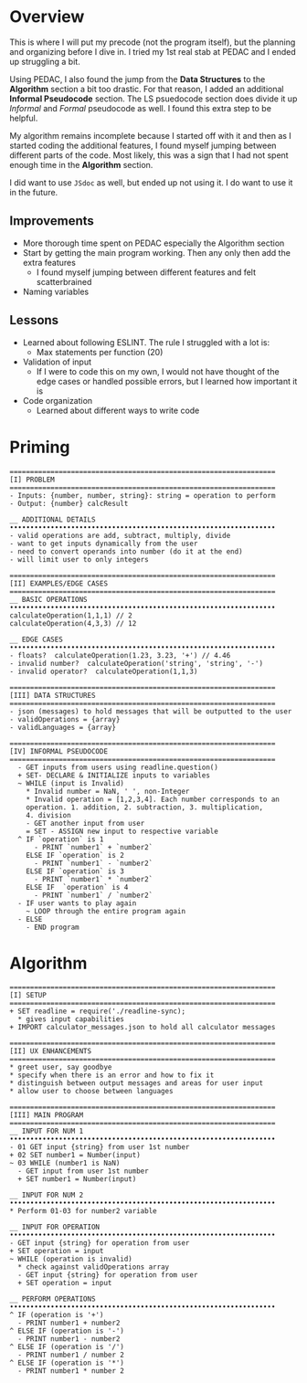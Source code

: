 # Overview
This is where I will put my precode (not the program itself), but the
planning and organizing before I dive in. I tried my 1st real stab at PEDAC
and I ended up struggling a bit. 

Using PEDAC, I also found the jump from the **Data Structures** to the
**Algorithm** section a bit too drastic. For that reason, I added an
additional **Informal Pseudocode** section. The LS psuedocode section does
divide it up *Informal* and *Formal* pseudocode as well. I found this extra
step to be helpful.

My algorithm remains incomplete because I started off with it and then as I
started coding the additional features, I found myself jumping between
different parts of the code. Most likely, this was a sign that I had not
spent enough time in the **Algorithm** section.

I did want to use `JSdoc` as well, but ended up not using it. I do want to
use it in the future. 

## Improvements
- More thorough time spent on PEDAC especially the Algorithm section
- Start by getting the main program working. Then any only then add the
  extra features
  - I found myself jumping between different features and felt
    scatterbrained
- Naming variables 
  
## Lessons
- Learned about following ESLINT. The rule I struggled with a lot is:
  - Max statements per function (20)
- Validation of input
  - If I were to code this on my own, I would not have thought of the edge
    cases or handled possible errors, but I learned how important it is
- Code organization
  - Learned about different ways to write code 

# Priming
```
=================================================================
[I] PROBLEM
=================================================================
- Inputs: {number, number, string}: string = operation to perform
- Output: {number} calcResult

__ ADDITIONAL DETAILS
•••••••••••••••••••••••••••••••••••••••••••••••••••••••••••••••••
- valid operations are add, subtract, multiply, divide
- want to get inputs dynamically from the user
- need to convert operands into number (do it at the end)
- will limit user to only integers

=================================================================
[II] EXAMPLES/EDGE CASES
=================================================================
__ BASIC OPERATIONS
•••••••••••••••••••••••••••••••••••••••••••••••••••••••••••••••••
calculateOperation(1,1,1) // 2
calculateOperation(4,3,3) // 12

__ EDGE CASES
•••••••••••••••••••••••••••••••••••••••••••••••••••••••••••••••••
- floats?  calculateOperation(1.23, 3.23, '+') // 4.46
- invalid number?  calculateOperation('string', 'string', '-')
- invalid operator?  calculateOperation(1,1,3)

=================================================================
[III] DATA STRUCTURES
=================================================================
- json (messages) to hold messages that will be outputted to the user
- validOperations = {array}
- validLanguages = {array}

=================================================================
[IV] INFORMAL PSEUDOCODE
=================================================================
  - GET inputs from users using readline.question()
  + SET- DECLARE & INITIALIZE inputs to variables 
  ~ WHILE (input is Invalid)
    * Invalid number = NaN, ' ', non-Integer 
    * Invalid operation = [1,2,3,4]. Each number corresponds to an
    operation. 1. addition, 2. subtraction, 3. multiplication,
    4. division
    - GET another input from user 
    = SET - ASSIGN new input to respective variable
  ^ IF `operation` is 1 
      - PRINT `number1` + `number2`
    ELSE IF `operation` is 2
      - PRINT `number1` - `number2`
    ELSE IF `operation` is 3
      - PRINT `number1` * `number2`
    ELSE IF  `operation` is 4
      - PRINT `number1` / `number2`
  - IF user wants to play again
    ~ LOOP through the entire program again
  - ELSE
    - END program
```

# Algorithm
```
=================================================================
[I] SETUP
=================================================================
+ SET readline = require('./readline-sync);
  * gives input capabilities
+ IMPORT calculator_messages.json to hold all calculator messages

=================================================================
[II] UX ENHANCEMENTS
=================================================================
* greet user, say goodbye
* specify when there is an error and how to fix it
* distinguish between output messages and areas for user input
* allow user to choose between languages

=================================================================
[III] MAIN PROGRAM
=================================================================
__ INPUT FOR NUM 1
•••••••••••••••••••••••••••••••••••••••••••••••••••••••••••••••••
- 01 GET input {string} from user 1st number
+ 02 SET number1 = Number(input)
~ 03 WHILE (number1 is NaN)
  - GET input from user 1st number
  + SET number1 = Number(input)

__ INPUT FOR NUM 2
•••••••••••••••••••••••••••••••••••••••••••••••••••••••••••••••••
* Perform 01-03 for number2 variable

__ INPUT FOR OPERATION
•••••••••••••••••••••••••••••••••••••••••••••••••••••••••••••••••
- GET input {string} for operation from user
+ SET operation = input
~ WHILE (operation is invalid)
  * check against validOperations array
  - GET input {string} for operation from user
  + SET operation = input

__ PERFORM OPERATIONS
•••••••••••••••••••••••••••••••••••••••••••••••••••••••••••••••••
^ IF (operation is '+')
  - PRINT number1 + number2
^ ELSE IF (operation is '-')
  - PRINT number1 - number2
^ ELSE IF (operation is '/')
  - PRINT number1 / number 2
^ ELSE IF (operation is '*')
  - PRINT number1 * number 2
```